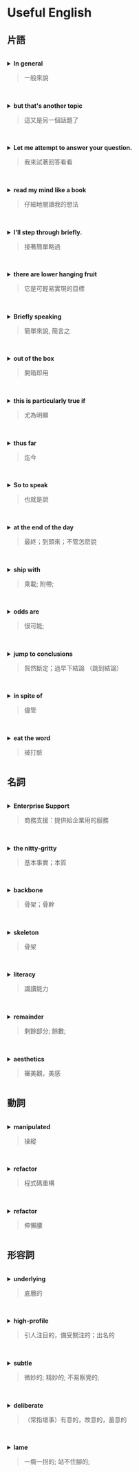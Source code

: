 ##### <!-- ref -->

###### <!-- 其他 -->

[node.js enterprise support]: https://www.joyent.com/services/nodejs-support
[briefly go through]: https://ludwig.guru/s/briefly+go+through

###### <!-- 片語 -->

[eat the word]: https://funkyenglish.com/idiom-eat-your-words/
[in spite of]: #片語
[jumping to conclusions]: https://dictionary.cambridge.org/zht/%E8%A9%9E%E5%85%B8/%E8%8B%B1%E8%AA%9E-%E6%BC%A2%E8%AA%9E-%E7%B9%81%E9%AB%94/jump-to-conclusions
[in general]: #片語
[but that's another topic]: #片語
[let me attempt to answer your question.]: #片語
[read my mind like a book]: #片語
[i'll step through briefly.]: https://www.udemy.com/course/understand-nodejs/learn/lecture/3509218
[there are lower hanging fruit]: #片語
[briefly speaking]: #片語
[let me say it briefly]: #片語
[simply put]: #片語
[in short]: #片語
[out of the box]: #片語
[this is particularly true if]: #片語
[thus far]: https://tw.hinative.com/questions/1721384
[so to speak]: #片語
[at the end of the day]: https://dictionary.cambridge.org/zht/%E8%A9%9E%E5%85%B8/%E8%8B%B1%E8%AA%9E-%E6%BC%A2%E8%AA%9E-%E7%B9%81%E9%AB%94/at-the-end-of-the-day
[ships with]: https://forum.wordreference.com/threads/to-ship-with.1517628/
[odds are]: https://idioms.thefreedictionary.com/odds+are+that

###### <!-- 名詞 -->

[enterprise support]: #名詞
[the nitty-gritty]: https://dictionary.cambridge.org/zht/%E8%A9%9E%E5%85%B8/%E8%8B%B1%E8%AA%9E-%E6%BC%A2%E8%AA%9E-%E7%B9%81%E9%AB%94/the-nitty-gritty
[literacy]: #名詞
[remainder]: #名詞
[the remainder of]: #名詞
[remainder]: #名詞
[backbone]: #名詞
[skeleton]: #名詞
[aesthetics]: #名詞

###### <!-- 動詞 -->

[manipulated]: #動詞
[refactor]: #動詞
[stretch]: #動詞

###### <!-- 形容詞 -->

[underlying]: #形容詞
[underlying programming language]: #形容詞
[high-profile]: #形容詞
[subtle]: #形容詞
[deliberately]: #形容詞
[deliberate]: #形容詞
[it just looks lame to the human]: https://www.bilibili.com/video/BV1DA411Y7jk?p=3&t=2899.8

<!-- ref -->

# Useful English

## 片語

###### <!-- In general -->

<details close>
<summary><b>In general</b>

> 一般來說

</summary>

> [In general], since arrays give more than objects (arrays are ordered and objects not - hence array entries can be accessed just by position), that extra privilege arrays give comes at a cost - which is maintaining that order, hence operations done in the beginning of the array will be costly. However practically speaking no one would do that but that's another topic.

</details>

###### <!-- but that's another topic -->

<details close>
<summary><b>but that's another topic</b>

> 這又是另一個話題了

</summary>

> In general, since arrays give more than objects (arrays are ordered and objects not - hence array entries can be accessed just by position), that extra privilege arrays give comes at a cost - which is maintaining that order, hence operations done in the beginning of the array will be costly. However practically speaking no one would do that [but that's another topic].

</details>

###### <!-- Let me attempt to answer your question. -->

<details close>
<summary><b>Let me attempt to answer your question.</b>

> 我來試著回答看看

</summary>

> Hello Haresh,
> [Let me attempt to answer your question.]
> First thing is to understand that two worlds are involved here. The "client world" where browsers live and the "server world" where node lives. These are two worlds apart and they only communicate via request-response period.

</details>

###### <!-- read my mind like a book -->

<details close>
<summary><b>read my mind like a book</b>

> 仔細地閱讀我的想法

</summary>

> Allan you [read my mind like a book]. exactly what I usually do - over complicate things. The reason I thought about that approach was since v8 is running in the browser(i think so) which would then be a think-client I thought why can't I have plugins so that each client could download which ever functionality they wanted. sorry if I got some greymatter wasted but just a thought. thanks for the light anyways.

</details>

###### <!-- I'll step through briefly. -->

<details close>
<summary><b>I'll step through briefly.</b>

> 接著簡單略過

</summary>

> [I'll step through briefly.] It'll process the contents of my file a bit.

> more: [briefly go through]

</details>

###### <!-- there are lower hanging fruit -->

<details close>

<summary><b>there are lower hanging fruit</b>

> 它是可輕易實現的目標

</summary>

> In terms of web performance optimization, [there are lower hanging fruit], as the total time to create the CSSOM is generally less than the time it takes for one DNS lookup.

</details>

###### <!-- Briefly speaking -->

<details close>

<summary><b>Briefly speaking</b>

> 簡單來說, 簡言之

</summary>

> 相似：In a nutshell | Simply put | Briefly speaking | In short

> [Let me say it briefly], you may not need a car insurance, but you may need to pray before driving.
> ... and the law firm also revealed that most of our evidences are weak or incompetent. [Simply put], this lawsuit is in trouble.
> [In short], your car is able to run, but it won't last long.

</details>

###### <!-- out of the box  -->

<details close>

<summary><b>out of the box</b>

> 開箱即用

</summary>

> EX1.
> Django follows the "Batteries included" philosophy and provides almost everything most developers might want to do "[out of the box]".
>
> EX2.
> These solutions work straight [out of the box].

</details>

###### <!-- this is particularly true if -->

<details close>

<summary><b>this is particularly true if</b>

> 尤為明顯

</summary>

> The benefit of using an ORM is that programmers can continue to think in terms of JavaScript objects rather than database semantics — [this is particularly true if] you need to work with different databases (on either the same or different websites). They also provide an obvious place to perform data validation.

</details>

###### <!-- thus far -->

<details close>

<summary><b>thus far</b>

> 迄今

</summary>

> Any questions on these comparisons [thus far]?

</details>

###### <!-- So to speak -->

<details close>

<summary><b>So to speak</b>

> 也就是說

</summary>

> To run a file called "a.out" that's in this folder,
> [so to speak], even though you don't see a graphical version of it.
> You literally just type "./a.out"

</details>

###### <!-- at the end of the day -->

<details close>

<summary><b>at the end of the day</b>

> 最終；到頭來；不管怎麽說

</summary>

> So an array, [at the end of the day], is just a side effect of storing stuff in memory back to back to back to back.

</details>

###### <!-- ship with -->

<details close>

<summary><b>ship with</b>

> 乘載; 附帶;

</summary>

> VS Code [ships with] a Git source control manager (SCM) extension.

</details>

###### <!-- odds are -->

<details close>

<summary><b>odds are</b>

> 很可能;

</summary>

> When making change, [odds are] you want to minimize the number of coins you’re dispensing for each customer, lest you run out (or annoy the customer!). Fortunately, computer science has given cashiers everywhere ways to minimize numbers of coins due: greedy algorithms.

</details>

###### <!-- jump to conclusions -->

<details close>

<summary><b>jump to conclusions</b>

> 貿然斷定；過早下結論 （跳到結論）

</summary>

> I advised him against [jumping to conclusions].

</details>

###### <!-- in spite of -->

<details close>

<summary><b>in spite of</b>

> 儘管

</summary>

> Consistent means doing something the same way over time whereas persistent means continuing something [in spite of] all the challenges and difficulties.

</details>

###### <!-- eat the word -->

<details close>

<summary><b>eat the word</b>

> 被打臉

</summary>

> Now this I think is correct. We'll see if I [eat the word] in a moment.

</details>

## 名詞

###### <!-- Enterprise Support -->

<details close>
<summary><b>Enterprise Support</b>

> 商務支援：提供給企業用的服務

</summary>

> Q: Are node have [enterprise support] ?
>
> A: Yup: [Node.js Enterprise Support]

</details>

###### <!-- the nitty-gritty -->

<details close>

<summary><b>the nitty-gritty</b>

> 基本事實；本質

</summary>

> And so, we'll just step now into where we're really getting into [the nitty-gritty]. This is compile. Now, it's going to actually compile my code.

</details>

###### <!-- backbone -->

<details close>

<summary><b>backbone</b>

> 骨架；骨幹

</summary>

> Are you Nuxt?
> Nuxt is the [backbone] of your Vue.js project, giving structure to build your project with confidence while keeping flexibility.

</details>

###### <!-- skeleton -->

<details close>

<summary><b>skeleton</b>

> 骨架

</summary>

> Use the Express Application Generator tool to create a [skeleton] website and application.

</details>

###### <!-- literacy -->

<details close>

<summary><b>literacy</b>

> 識讀能力

</summary>

> Basic computer [literacy]. A basic understanding of what a web server is.

</details>

###### <!-- remainder -->

<details close>

<summary><b>remainder</b>

> 剩餘部分; 餘數;

</summary>

> [The remainder of] the response header includes information about the response (e.g. when it was generated), the server, and how it expects the browser to handle the page (e.g. the X-Frame-Options: DENY line tells the browser not to allow this page to be embedded in an iframe in another site).
>
> Well, 20 divided by 10 goes in twice perfectly.
> So [remainder] is 0, for instance.

</details>

###### <!-- aesthetics -->

<details close>

<summary><b>aesthetics</b>

> 審美觀，美感

</summary>

> I didn't want him or her to see Score 0, Score 1, Score 2, because [it just looks lame to the human]. The computer needs to think in terms of zeros. My humans and my users do not, so just an [aesthetics].

</details>

## 動詞

###### <!-- manipulated -->

<details close>

<summary><b>manipulated</b>

> 操縱

</summary>

> The DOM is also exposed, and can be [manipulated] through various APIs in JavaScript.

</details>

###### <!-- refactor -->

<details close>

<summary><b>refactor</b>

> 程式碼重構

</summary>

> [Refactor] availablePrices with compose.

</details>

###### <!-- stretch -->

<details close>

<summary><b>refactor</b>

> 伸懶腰

</summary>

> Was this a hand or just a [stretch]? No, [stretch].

</details>

## 形容詞

###### <!-- underlying -->

<details close>

<summary><b>underlying</b>

> 底層的

</summary>

> The effort to learn a web framework depends on how familiar you are with the [underlying programming language], the consistency of its API, the quality of its documentation, and the size and activity of its community.

</details>

###### <!-- high-profile -->

<details close>

<summary><b>high-profile</b>

> 引人注目的，備受關注的；出名的

</summary>

> In other [high-profile] cases, millions of passwords, email addresses, and credit card details have been leaked into the public domain, exposing website users to both personal embarrassment and financial risk.

</details>

###### <!-- subtle -->

<details close>

<summary><b>subtle</b>

> 微妙的; 精妙的; 不易察覺的;

</summary>

> Follow up: If you have figured out the O(n) solution, try coding another solution using the divide and conquer approach, which is more [subtle].

</details>

###### <!-- deliberate -->

<details close>

<summary><b>deliberate</b>

> （常指壞事）有意的，故意的，蓄意的

</summary>

> Let me go ahead and open up a sandbox here, and I'm going to go ahead and create a new file called buggy0.c in which I will, this time, [deliberately] introduce a bug.
>
> So this is actually [deliberate].

</details>

###### <!-- lame -->

<details close>

<summary><b>lame</b>

> 一瘸一拐的; 站不住腳的;

</summary>

> I didn't want him or her to see Score 0, Score 1, Score 2, because [it just looks lame to the human]. The computer needs to think in terms of zeros. My humans and my users do not, so just an [aesthetics].

</details>
